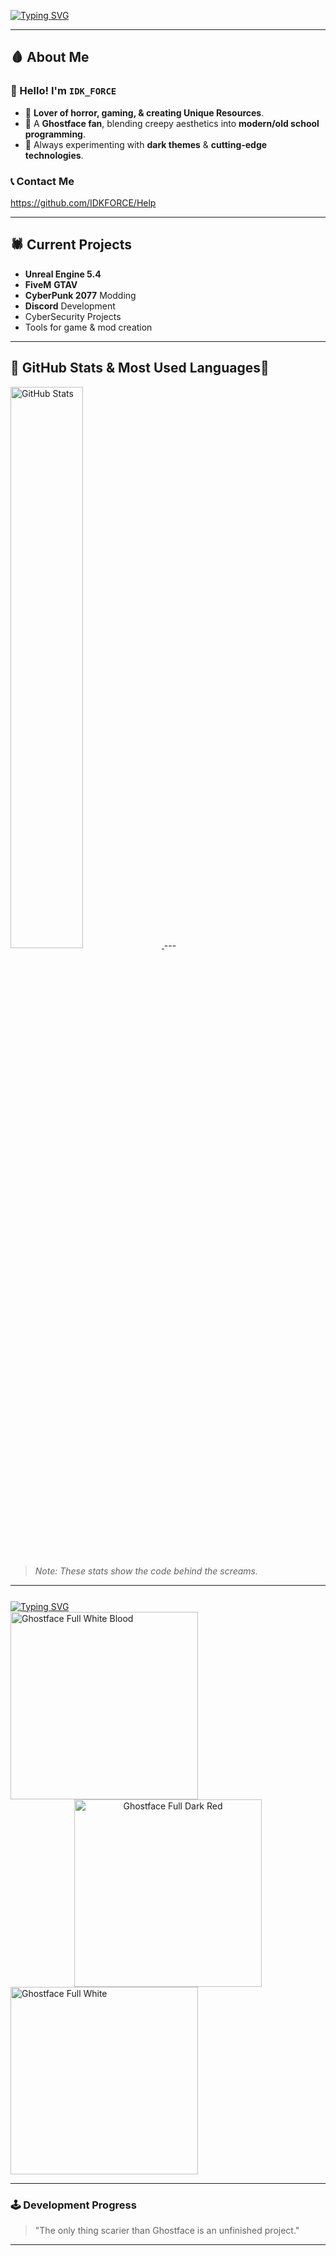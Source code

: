 [![Typing SVG](https://readme-typing-svg.herokuapp.com?size=30&duration=6500&color=FF0000&center=true&vCenter=true&width=1000&lines=WELCOME+TO+MY+GITHUB!;Beware...+IDK_FORCE+is+Here;Graphics+Designer+|+Programmer+|+Horror+Fan;Explore+My+Deadly+Projects)](https://git.io/typing-svg)

---

## 🩸 About Me  

### 👻 Hello! I'm **`IDK_FORCE`**
- 👻 **Lover of horror, gaming, & creating Unique Resources**.  
- 👻 A **Ghostface fan**, blending creepy aesthetics into **modern/old school programming**.  
- 👻 Always experimenting with **dark themes** & **cutting-edge technologies**.

### 📞 Contact Me  
https://github.com/IDKFORCE/Help

---

## 🕷️ Current Projects  
  - **Unreal Engine 5.4**  
  - **FiveM** **GTAV**
  - **CyberPunk 2077** Modding  
  - **Discord** Development 
  -  CyberSecurity Projects  
  -  Tools for game & mod creation

---

## 👻 GitHub Stats & Most Used Languages👻

<div align="left">

  <a href="https://github.com/IDKFORCE/github-readme-stats">
    <img src="https://github-readme-stats.vercel.app/api?username=IDKFORCE&show_icons=true&title_color=ff0000&icon_color=ffffff&text_color=ffffff&bg_color=000000&count_private=true&hide_border=true" width="48%" margin-top: 25px; alt="GitHub Stats" />
  </a>
---

> *Note: These stats show the code behind the screams.*

---

  <div style="margin-top: 25px;">
    <a href="https://git.io/typing-svg">
      <img src="https://readme-typing-svg.herokuapp.com?size=24&duration=5000&color=FF0000&center=true&vCenter=true&width=1000&lines=Ghostface+Mode+Activated;Welcome+to+the+Dark+Side+of+Development" alt="Typing SVG"/>
    </a>
  </div>
</div>


<div align="left">
  <img src="https://github.com/user-attachments/assets/a00039d0-d86e-46e3-a4b6-c1e6d9742ed3" alt="Ghostface Full White Blood" width="300"/>
  <br>
</div>
<div align="center">
  <img src="https://github.com/user-attachments/assets/069f0fd7-8c01-4896-b87a-2c4213feb19d" alt="Ghostface Full Dark Red" width="300"/>
  <br>
</div>
<div align="left">
  <img src="https://github.com/user-attachments/assets/53d04b9f-9a68-4150-bbd1-0246f83d995a" alt="Ghostface Full White" width="300"/>
</div>

---

### 🕹️ Development Progress  
> "The only thing scarier than Ghostface is an unfinished project."

---
